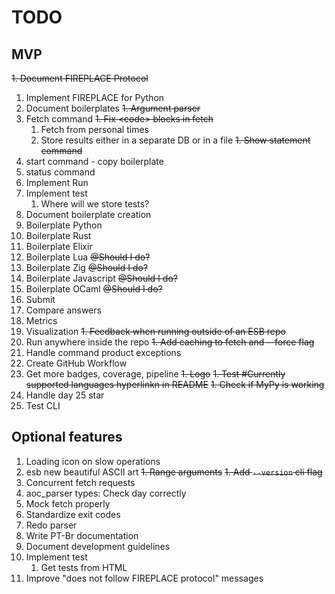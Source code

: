 # TODO
## MVP

~~1. Document FIREPLACE Protocol~~
1. Implement FIREPLACE for Python
1. Document boilerplates
~~1. Argument parser~~
1. Fetch command
    ~~1. Fix \<code\> blocks in fetch~~
    1. Fetch from personal times
    1. Store results either in a separate DB or in a file
~~1. Show statement command~~
1. start command - copy boilerplate
1. status command
1. Implement Run
1. Implement  test
    1. Where will we store tests?
1. Document boilerplate creation
1. Boilerplate Python
1. Boilerplate Rust
1. Boilerplate Elixir
1. Boilerplate Lua ~~@Should I do?~~
1. Boilerplate Zig ~~@Should I do?~~
1. Boilerplate Javascript ~~@Should I do?~~
1. Boilerplate OCaml ~~@Should I do?~~
1. Submit
1. Compare answers
1. Metrics
1. Visualization
~~1. Feedback when running outside of an ESB repo~~
1. Run anywhere inside the repo
~~1. Add caching to fetch and --force flag~~
1. Handle command product exceptions
1. Create GitHub Workflow
1. Get more badges, coverage, pipeline
~~1. Logo~~
~~1. Test #Currently supported languages hyperlinkn in README~~
~~1. Check if MyPy is working~~
1. Handle day 25 star
1. Test CLI

## Optional features

1. Loading icon on slow operations
1. esb new beautiful ASCII art
~~1. Range arguments~~
~~1. Add `--version` cli flag~~
1. Concurrent fetch requests
1. aoc_parser types: Check day correctly
1. Mock fetch properly
1. Standardize exit codes
1. Redo parser
1. Write PT-Br documentation
1. Document development guidelines
1. Implement  test
    1. Get tests from HTML
1. Improve "does not follow FIREPLACE protocol" messages
